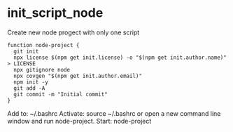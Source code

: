 # init_script_node
Create new node progect with only one script

```
function node-project {
  git init
  npx license $(npm get init.license) -o "$(npm get init.author.name)" > LICENSE
  npx gitignore node
  npx covgen "$(npm get init.author.email)"
  npm init -y
  git add -A
  git commit -m "Initial commit"
}
```

Add to: ~/.bashrc 
Activate: source ~/.bashrc or open a new command line window and run node-project. 
Start: node-project
